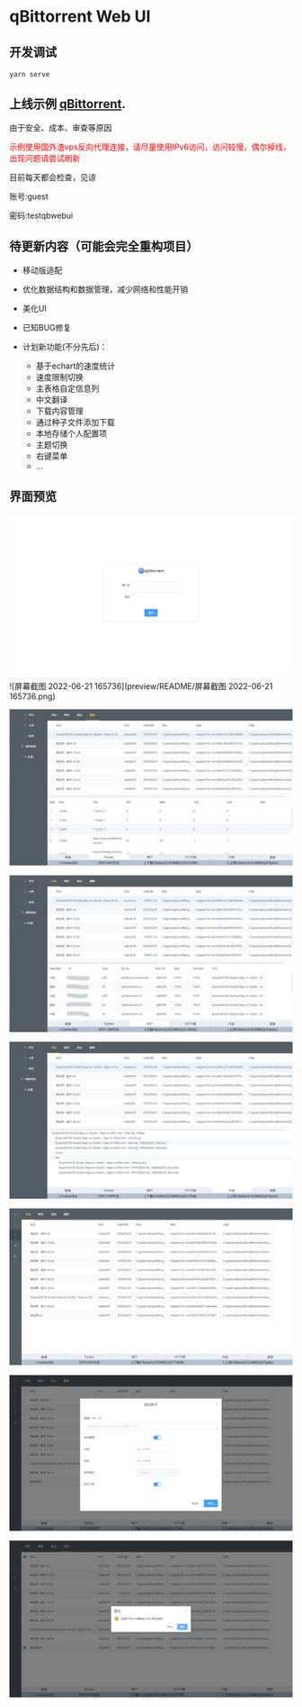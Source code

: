 # qBittorrent Web UI

## 开发调试

```
yarn serve
```

## 上线示例 [qBittorrent](https://qb.xiezi08.ink/).

由于安全、成本、审查等原因

<font color=red>示例使用国外渣vps反向代理连接，请尽量使用IPv6访问，访问较慢，偶尔掉线，出现问题请尝试刷新</font>

目前每天都会检查，见谅

账号:guest

密码:testqbwebui

## 待更新内容（可能会完全重构项目）

- 移动版适配
- 优化数据结构和数据管理，减少网络和性能开销
- 美化UI

- 已知BUG修复
- 计划新功能(不分先后)：
  - 基于echart的速度统计
  - 速度限制切换
  - 主表格自定信息列
  - 中文翻译
  - 下载内容管理
  - 通过种子文件添加下载
  - 本地存储个人配置项
  - 主题切换
  - 右键菜单
  - ...

## 界面预览

![image-20220621170723211](preview/README/image-20220621170723211-16558077657981.png)

![屏幕截图 2022-06-21 165736](preview/README/屏幕截图 2022-06-21 165736.png)

![image-20220621165810461](preview/README/image-20220621165810461.png)

![image-20220621170020500](preview/README/image-20220621170020500.png)

![image-20220621165850102](preview/README/image-20220621165850102.png)

![image-20220621170531047](preview/README/image-20220621170531047.png)

![image-20220621170557602](preview/README/image-20220621170557602.png)

![image-20220621170630405](preview/README/image-20220621170630405.png)